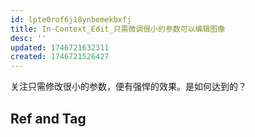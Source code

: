 ```yaml
---
id: lpte0rof6j18ynbemekbxfj
title: In-Context_Edit_只需微调很小的参数可以编辑图像
desc: ''
updated: 1746721632311
created: 1746721526427
---
```


关注只需修改很小的参数，便有强悍的效果。是如何达到的？


## Ref and Tag